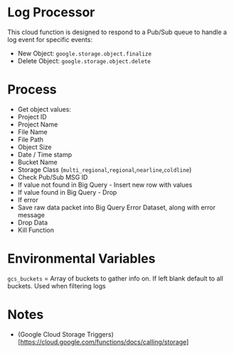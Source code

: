 # Log Processor

This cloud function is designed to respond to a Pub/Sub queue to handle a log event for specific events:
* New Object: `google.storage.object.finalize`
* Delete Object: `google.storage.object.delete`

# Process
- Get object values:
 - Project ID
 - Project Name
 - File Name
 - File Path
 - Object Size
 - Date / Time stamp
 - Bucket Name
 - Storage Class (`multi_regional`,`regional`,`nearline`,`coldline`)
- Check Pub/Sub MSG ID
 - If value not found in Big Query - Insert new row with values
 - If value found in Big Query - Drop
- If error
 - Save raw data packet into Big Query Error Dataset, along with error message
- Drop Data
- Kill Function

# Environmental Variables
`gcs_buckets` = Array of buckets to gather info on. If left blank default to all buckets. Used when filtering logs


# Notes
* (Google Cloud Storage Triggers)[https://cloud.google.com/functions/docs/calling/storage]
